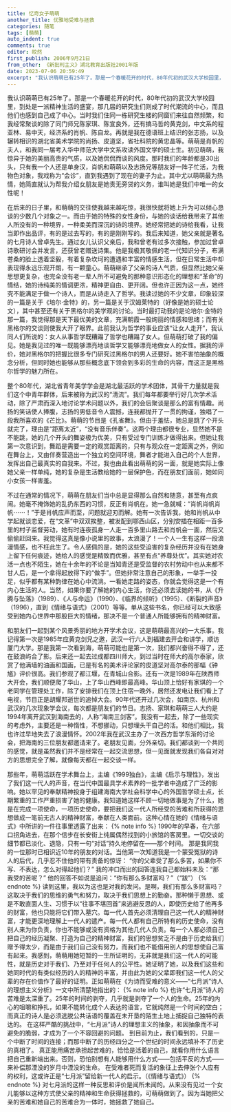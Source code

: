 ```yaml
---
title: 忆奇女子萌萌
another_title: 优雅地受难与拯救
categories: 随笔
tags: [萌萌]
auto_indent: true
comments: true
editor: 皎然
first_publish: 2006年9月21日
from_other: 《新批判主义》湖北教育出版社2001年版
date: 2023-07-06 20:59:49
excerpt: "我认识萌萌已有25年了。那是一个春暖花开的时代，80年代初的武汉大学校园里，到处是一派精神生活的盛宴，那几届的研究生们则成了时代潮流的中心，而且他们也感到自己成了中心。当时我们住同一栋研究生楼的同窗们来往自然频繁，和我经常聚谈的除了同门师兄陈家琪、陈宣良外，还有搞马哲的黄克剑，中文系的程亚林、易中天，经济系的肖帆、陈自龙。再就是我在德语班上结识的张志扬，以及辗转相识的湖北省美术学院的尚扬、皮道坚，省社科院的黄忠晶等。萌萌是肖帆的夫人，和我同一届考入华中师范大学中文系攻读外国文学的硕士生。初见萌萌，我惊异于她的美丽高贵的气质，以及她侃侃而谈的风度。那时我们的年龄都是30出头，只有我一个人还是单身汉，肖帆和萌萌以及志扬兄等朋友好一阵子忙活，为我物色对象，我戏称为“会诊”，直到我遇到了现在的妻子为止。其中尤以萌萌最为热情，她简直就认为帮我介绍女朋友是她责无旁贷的义务，谁叫她是我们中唯一的女性呢！"
---
```

我认识萌萌已有25年了。那是一个春暖花开的时代，80年代初的武汉大学校园里，到处是一派精神生活的盛宴，那几届的研究生们则成了时代潮流的中心，而且他们也感到自己成了中心。当时我们住同一栋研究生楼的同窗们来往自然频繁，和我经常聚谈的除了同门师兄陈家琪、陈宣良外，还有搞马哲的黄克剑，中文系的程亚林、易中天，经济系的肖帆、陈自龙。再就是我在德语班上结识的张志扬，以及辗转相识的湖北省美术学院的尚扬、皮道坚，省社科院的黄忠晶等。萌萌是肖帆的夫人，和我同一届考入华中师范大学中文系攻读外国文学的硕士生。初见萌萌，我惊异于她的美丽高贵的气质，以及她侃侃而谈的风度。那时我们的年龄都是30出头，只有我一个人还是单身汉，肖帆和萌萌以及志扬兄等朋友好一阵子忙活，为我物色对象，我戏称为“会诊”，直到我遇到了现在的妻子为止。其中尤以萌萌最为热情，她简直就认为帮我介绍女朋友是她责无旁贷的义务，谁叫她是我们中唯一的女性呢！

在后来的日子里，和萌萌的交往使我越来越吃惊，我很快就将她上升为可以倾心恳谈的少数几个对象之一。而由于她的特殊的女性身份，与她的谈话给我带来了其他人所没有的一种境界，一种柔美而深沉的诗的境界。她经常把她的诗给我看，让我当即作出品评，有的是过去写的，有的是刚刚写的。我后来知道，她父亲就是著名的七月诗人曾卓先生。通过女儿认识父亲后，我和曾老有过多次接触，参加过曾卓诗歌研讨会并发言，还获曾老赠送诗集。他是我极其敬佩的老一代知识分子，布满苍桑的脸上透着坚毅，有着复杂坎坷的遭遇和丰富的情感生活，但在日常生活中却表现得永远乐观开朗，有一颗童心。萌萌继承了父亲的诗人气质，但显然比她父亲思想更复杂，也完全没有老一辈人所不可避免的那种意识形态化的理想和“革命”的情结，她的诗纯美的情调更浓，精神更自由、更开阔。但也许正因为这一点，她终究不能满足于做一个诗人，而是从诗走入了哲学。我读过她的不少文章，印象较深的一篇是关于《培尔·金特》的，另一篇是关于汉姆莱特的（好像是她的硕士论文），其中甚至还有关于黑格尔的美学观的讨论。当时最打动我的是论培尔·金特的那一篇，我觉得那是天下最优美的文章，充满朝霞一般绚丽的情感和思绪；而有关黑格尔的交谈则使我大开了眼界。此前我认为哲学的事业应该“让女人走开”，我认同人们所说的：女人从事哲学既糟蹋了哲学也糟蹋了女人。但萌萌打破了我的偏见。她是我见过的唯一既能够漂亮地谈哲学又能够漂亮地做女人的女性。据我的评价，她对黑格尔的把握比很多专门研究过黑格尔的男人还要好。她不害怕抽象的概念分析，但同时她也能够从那些概念底下领会到多彩的生命的内容，而这正是黑格尔哲学的魅力所在。

整个80年代，湖北省青年美学学会是湖北最活跃的学术团体，其骨干力量就是我们这个中青年群体，后来被称为武汉的“清流”。我们每年都要举行好几次学术活动，除了严肃而深入地讨论学术问题以外，我们的会后聚谈是那么的富有情趣。尚扬的笑话使人捧腹，志扬的男低音令人震撼，连我都抛开了一贯的拘谨，独唱了一段我所喜欢的《芒比》。萌萌的节目是《孔雀舞》。但由于羞怯，她总是跳了个开头就完了，理由是“距离太近”，“没有音乐伴奏”。这两个理由都很专业，显然她不是不能跳，她的几个开头的舞姿极为优美，只有受过专门训练才做得出来。但她让我第一次意识到，舞蹈是需要一定的观赏距离的，只有与观众在一定距离之外，例如在舞台上，又由伴奏营造出一个独立的空间环境，舞者才能进入自己的个人世界，发挥出自己最真实的自我来。不过，我也由此看出萌萌的另一面，就是她实际上像她父亲一样单纯，她的复杂是生活教给她的一层保护色，而在朋友们面前，她如同小女孩一样害羞。

不过在通常的情况下，萌萌在朋友们当中总是显得那么自然和随意，甚至有点疯闹。她毫不掩饰她的乱扔东西的习惯，反正有肖帆在。她一急就喊：“肖帆肖帆肖帆⋯⋯！”于是肖帆应声而至，问题就迎刃而解。她有一次告诉我，她和肖帆从中学起就谈恋爱，在“文革”中双双挨整，被发配到鄂西山区，分别安插在相距一百多里的村子监督劳动，她有时连夜孤身一人走一百多里山路去和肖帆会一面，然后又偷偷赶回来。我觉得这真是像小说里的故事，太浪漫了！一个人一生有这样一段浪漫情感，也不枉此生了。令人感佩的是，她的这些受迫害的复杂经历并没有在她身上留下任何痕迹，她给人的感觉是精致而优雅，甚至有点“养尊处优”。其实她对农活一点也不陌生，她在十余年的不论是当知青还是受监督的农村劳动中也从来都不甘人后，是一个拿得起放得下的“做手”。但她非常注意自己的形象，一举手一投足，似乎都有某种韵律在她心中流淌。一看她走路的姿态，你就会觉得这是一个有内心生活的人。当然，如果你要了解她的内心生活，你还必须去读她的书，从《升腾与坠落》（1989）、《人与命运》（1990）、《临界的倾听》（1995）、《断裂的声音》（1996），直到《情绪与语式》（2001）等等。单从这些书名，你已经可以大致感受到她内心世界中那股巨大的情绪，那决不是一个普通人所能够拥有的精神财富。

和朋友们一起到某个风景秀丽的地方开学术会议，这是萌萌最高兴的一大乐事。我记得第一次是1985年应黄克剑兄之邀，武汉一行六人到福建去开会和讲学，顺访厦门大学。那是我第一次看到海，萌萌可能也是第一次，我们都兴奋得不得了，还在鼓浪屿合了影。后来还一起去过成都四川师大，到过当时在师大的高尔泰家，欣赏了他满墙的油画和国画，已是有名的美术评论家的皮道坚对高尔泰的那幅《钟馗》评价很高。我们参观了都江堰，在青城山合影。还有一次是1989年在陕西师大开会，我们顺便爬了华山，上了华山西峰即最高峰。华山顶上恰好有家琪的一个老同学在管理处工作，除了安排我们在顶上住宿一晚外，居然还发电让我们看上了电视，节目正是胡耀邦逝世的追悼大会。90年代还开过几次会，如南京、杭州和武汉的几次现象学会议，每次都是朋友们的节日。志扬、家琪和萌萌三人大约是1994年离开武汉到海南去的，人称“海南三剑客”。我没有一起去，除了一些现实的考虑外，主要还是一种惰性，不想挪动，只想埋头干自己的活。和他们相比，我也许过早地失去了浪漫情怀。2002年我在武汉主办了一次西方哲学东渐的讨论会，把海南的三位朋友都邀请来了。老朋友见面，分外亲切。我们都谈到一个共同的感觉，就是虽然我们并不是经常在一起交流思想，但一见面就发现我们各自对对方的思想完全了解，就像每天都在一起交谈一样。

那些年，萌萌活跃在学术舞台上，主编《1999独白》，主编《启示与理性》，发出了我们这一代人的声音，在当代中国最具学术素养的一批学者中造成了广泛的影响。她以罕见的奉献精神投身于组建海南大学社会科学中心的外国哲学硕士点，长期繁重的工作严重损害了她的健康。我知道她这样不顾一切地做事是为了什么，她是在完成一项使命，一项历史使命，要把我们这一代人所经受的苦难和所获得的思想做成一笔前无古人的精神财富，奉献在人类面前。这种心情在她的《情绪与语式》中所讲的一件往事里透露了出来：
{% note info %}
1990年的早春，在六部口拐角进去，在那个信步在长安街上纯属偶然找到的小旅馆的客房里。一切交谈的细节都已淡化、退隐，只有一句“对话”持久地停留在——那个时间。
那是我同我的一位那时已相识近10年的朋友的对话。当他第一次知道我是一个蒙受冤狱的诗人的后代，几乎忍不住他的带有责备的惊讶：
“你的父辈受了那么多苦，如果你不写、不表达，怎么对得起他们？”
我的冲口而出的回答连我自己都始料未及：“那我受的苦呢？”
他的回答不如说是追问：“你有那么多财富吗？”（“跋”）
{% endnote %}
读到这里，我以为这也是对我的发问。是啊，我们有那么多财富吗？
这取决于我们的思维的勇气和努力，取决于我们思想上的勤奋。那种懒于思想、或是不敢直面人生、习惯于以“往事不堪回首”来逃避反思的人，即使历史给了他再多的财富，他也只能将它们带入墓穴。每一代人首先必须清理自己这一代人的精神财富，才能更深地理解上一代人的遣产。每一代人都有自己所特有的历史使命，没有别人来为你负责，你也不能够或没有资格为其他几代人负责。每一个人都必须自己把自己的经历凝聚、打造为自己的精神财富，我们的思想贫乏不是由于历史给我们赠予得太少，而是由于我们自己没有努力，而我们也不能借用别人的思想使自己富有起来。我感到，萌萌用她短暂的一生所证明的，无非就是我们这一代人的可能性，就是历史对于我们、乃至对于任何人的公平性。她证明了她，以及我们这些和她同时代的有类似经历的人的精神的丰富，并由此为她的父辈即我们这一代人的父辈的存在价值作了最好的证明。正如萌萌在《为诗而受难的意义——“七月派”诗人的理想主义分析》一文中所清楚地指出的：
{% note info %}
也许“七月派”诗人的苦难是太深重了。25年的时间的剥夺，几乎就是剥夺了一个人的生命。25年的内心的咀嚼和挣扎，如果不能转化成个人表达的语言，它就纯然是一个时间的空白；而真正的诗人是必须逃脱公共话语的覆盖在未开垦的陌生土地上捕捉自己独特的表达的。
在这样严酷的挑战中，“七月派”诗人的理想主义的抽象，和因抽象而不可避免的脆弱，才成为了一个不容回避的问题。
到目前为止，我们看到的，只是一个中断了时间的连接；而那中断了的历经四分之一个世纪的时间永远填补不了历史的真相了。
真正能用痛苦承担起苦难的，恰恰是活着的自己，就看你用什么语言把自己重新端出来。否则，恐怕别想有人能够用什么方式——包括平反的方式——来补偿那湮没的岁月中湮没的生命。
在受难者死而复活的象征上去伸张个人应有的权利，这或许正是“七月派”留给新一代人的启示。（《情绪与语式》）
{% endnote %}
对七月派的这样一种反思和评价是闻所未闻的。从来没有见过一个女儿能够以这种方式使父亲的精神和生命获得拯救的，可萌萌做到了。因为当她把父亲的苦难和她自己的苦难合为一体时，她拯救了她自己。
